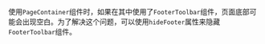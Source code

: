 使用`PageContainer`组件时，如果在其中使用了`FooterToolbar`组件，页面底部可能会出现空白。为了解决这个问题，可以使用`hideFooter`属性来隐藏`FooterToolbar`组件。
